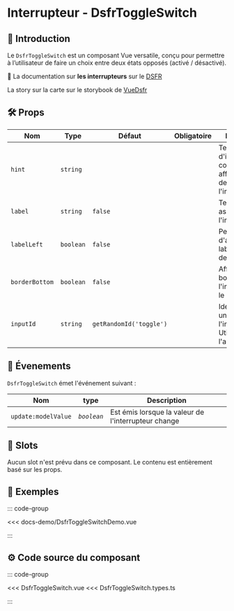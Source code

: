 # Interrupteur - DsfrToggleSwitch

## 🌟 Introduction

Le `DsfrToggleSwitch` est un composant Vue versatile, conçu pour permettre à l’utilisateur de faire un choix entre deux états opposés (activé / désactivé).

🏅 La documentation sur **les interrupteurs** sur le [DSFR](https://www.systeme-de-design.gouv.fr/composants-et-modeles/composants/interrupteur)

<VIcon name="vi-file-type-storybook" /> La story sur la carte sur le storybook de [VueDsfr](https://storybook.vue-ds.fr/?path=/docs/composants-dsfrtoggleswitch--docs)

## 🛠️ Props

| Nom            | Type      | Défaut                  | Obligatoire | Description                                                               |
|----------------|-----------|-------------------------|:-----------:|---------------------------------------------------------------------------|
| `hint`         | `string`  |                         |             | Texte d'information complémentaire affiché en dessous de l'interrupteur   |
| `label`        | `string`  | `false`                 |             | Texte du label associé à l'interrupteur                                   |
| `labelLeft`    | `boolean` | `false`                 |             | Permet d'afficher le label à gauche de l'interrupteur                     |
| `borderBottom` | `boolean` | `false`                 |             | Affiche une bordure sous l'interrupteur et le label                       |
| `inputId`      | `string`  | `getRandomId('toggle')` |             | Identifiant unique pour l'infobulle. Utilisé pour l'accessibilité.        |

## 📡 Évenements

`DsfrToggleSwitch` émet l'événement suivant :

| Nom                  | type         | Description                                                  |
|----------------------|--------------| -------------------------------------------------------------|
| `update:modelValue`  | *`boolean`*  | Est émis lorsque la valeur de l'interrupteur change          |

## 🧩 Slots

Aucun slot n'est prévu dans ce composant. Le contenu est entièrement basé sur les props.

## 📝 Exemples

::: code-group

<Story data-title="Démo" min-h="300px">
  <DsfrToggleSwitchDemo label="Label action interrupteur" />
</Story>

<<< docs-demo/DsfrToggleSwitchDemo.vue

:::

## ⚙️ Code source du composant

::: code-group

<<< DsfrToggleSwitch.vue
<<< DsfrToggleSwitch.types.ts

:::

<script setup lang="ts">
import DsfrToggleSwitchDemo from './docs-demo/DsfrToggleSwitchDemo.vue'
</script>

